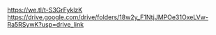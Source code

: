 https://we.tl/t-S3GrFyklzK https://drive.google.com/drive/folders/18w2y_F1NtjJMPOe31OxeLVw-Ra5RSywK?usp=drive_link

